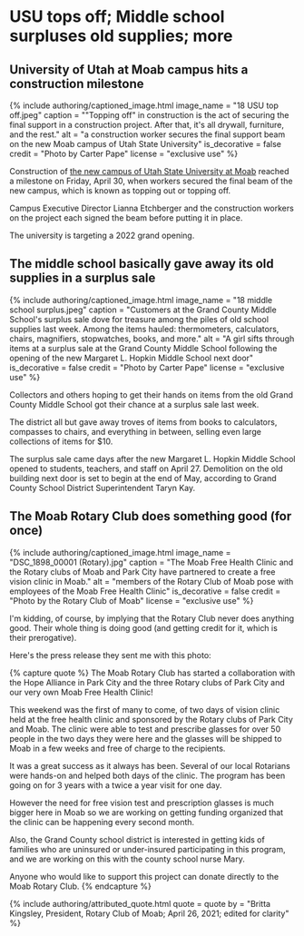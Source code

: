 # USU tops off; Middle school surpluses old supplies; more

## University of Utah at Moab campus hits a construction milestone

{% include authoring/captioned_image.html
    image_name = "18 USU top off.jpeg"
    caption = "\"Topping off\" in construction is the act of securing the final support in a construction project. After that, it's all drywall, furniture, and the rest."
    alt = "a construction worker secures the final support beam on the new Moab campus of Utah State University"
    is_decorative = false
    credit = "Photo by Carter Pape"
    license = "exclusive use"
%}

Construction of [the new campus of Utah State University at Moab](https://www.usu.edu/today/story/usu-breaks-ground-on-highly-anticipated-new-moab-campus) reached a milestone on Friday, April 30, when workers secured the final beam of the new campus, which is known as topping out or topping off.

Campus Executive Director Lianna Etchberger and the construction workers on the project each signed the beam before putting it in place.

The university is targeting a 2022 grand opening.

## The middle school basically gave away its old supplies in a surplus sale

{% include authoring/captioned_image.html
    image_name = "18 middle school surplus.jpeg"
    caption = "Customers at the Grand County Middle School's surplus sale dove for treasure among the piles of old school supplies last week. Among the items hauled: thermometers, calculators, chairs, magnifiers, stopwatches, books, and more."
    alt = "A girl sifts through items at a surplus sale at the Grand County Middle School following the opening of the new Margaret L. Hopkin Middle School next door"
    is_decorative = false
    credit = "Photo by Carter Pape"
    license = "exclusive use"
%}

Collectors and others hoping to get their hands on items from the old Grand County Middle School got their chance at a surplus sale last week.

The district all but gave away troves of items from books to calculators, compasses to chairs, and everything in between, selling even large collections of items for $10.

The surplus sale came days after the new Margaret L. Hopkin Middle School opened to students, teachers, and staff on April 27. Demolition on the old building next door is set to begin at the end of May, according to Grand County School District Superintendent Taryn Kay.

## The Moab Rotary Club does something good (for once)

{% include authoring/captioned_image.html
    image_name = "DSC_1898_00001 (Rotary).jpg"
    caption = "The Moab Free Health Clinic and the Rotary clubs of Moab and Park City have partnered to create a free vision clinic in Moab."
    alt = "members of the Rotary Club of Moab pose with employees of the Moab Free Health Clinic"
    is_decorative = false
    credit = "Photo by the Rotary Club of Moab"
    license = "exclusive use"
%}

I'm kidding, of course, by implying that the Rotary Club never does anything good. Their whole thing is doing good (and getting credit for it, which is their prerogative).

Here's the press release they sent me with this photo:

{% capture quote %}
The Moab Rotary Club has started a collaboration with the Hope Alliance in Park City and the three Rotary clubs of Park City and our very own Moab Free Health Clinic!

This weekend was the first of many to come, of two days of vision clinic held at the free health clinic and sponsored by the Rotary clubs of Park City and Moab. The clinic were able to test and prescribe glasses for over 50 people in the two days they were here and the glasses will be shipped to Moab in a few weeks and free of charge to the recipients.

It was a great success as it always has been. Several of our local Rotarians were hands-on and helped both days of the clinic. The program has been going on for 3 years with a twice a year visit for one day.

However the need for free vision test and prescription glasses is much bigger here in Moab so we are working on getting funding organized that the clinic can be happening every second month.

Also, the Grand County school district is interested in getting kids of families who are uninsured or under-insured participating in this program, and we are working on this with the county school nurse Mary.

Anyone who would like to support this project can donate directly to the Moab Rotary Club.
{% endcapture %}

{% include authoring/attributed_quote.html
    quote = quote
    by =    "Britta Kingsley, President, Rotary Club of Moab; April 26, 2021; edited for clarity"
%}
